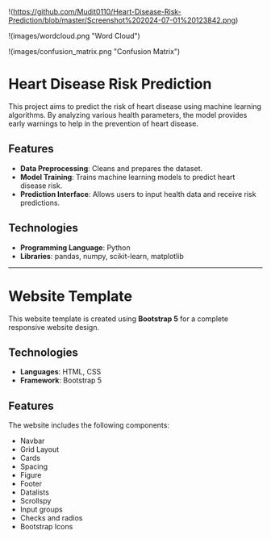 !(https://github.com/Mudit0110/Heart-Disease-Risk-Prediction/blob/master/Screenshot%202024-07-01%20123842.png)

!(images/wordcloud.png "Word Cloud")

!(images/confusion_matrix.png "Confusion Matrix")


# Heart Disease Risk Prediction  

This project aims to predict the risk of heart disease using machine learning algorithms. By analyzing various health parameters, the model provides early warnings to help in the prevention of heart disease.  

## Features  
- **Data Preprocessing**: Cleans and prepares the dataset.  
- **Model Training**: Trains machine learning models to predict heart disease risk.  
- **Prediction Interface**: Allows users to input health data and receive risk predictions.  

## Technologies  
- **Programming Language**: Python  
- **Libraries**: pandas, numpy, scikit-learn, matplotlib  

---

# Website Template  

This website template is created using **Bootstrap 5** for a complete responsive website design.  

## Technologies  
- **Languages**: HTML, CSS  
- **Framework**: Bootstrap 5  

## Features  
The website includes the following components:  
- Navbar  
- Grid Layout  
- Cards  
- Spacing  
- Figure  
- Footer  
- Datalists  
- Scrollspy  
- Input groups  
- Checks and radios  
- Bootstrap Icons  
